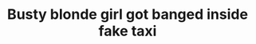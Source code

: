 ---
layout: post
title: Busty blonde girl got banged inside fake taxi
duration: '09:59'
view: 209
rate: 2
video: 'https://flashservice.xvideos.com/embedframe/22793847'
priority: 0.9
changefreq: daily
---